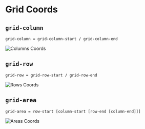 # Grid Coords

## `grid-column`

```
grid-column = grid-column-start / grid-column-end
```

![Columns Coords](https://github.com/damianc/dev-notes/blob/master/_images/css/grid-prop-column.png "Columns Coords")

## `grid-row`

```
grid-row = grid-row-start / grid-row-end
```

![Rows Coords](https://github.com/damianc/dev-notes/blob/master/_images/css/grid-prop-row.png "Rows Coords")

## `grid-area`

```
grid-area = row-start [column-start [row-end [column-end]]]
```

![Areas Coords](https://github.com/damianc/dev-notes/blob/master/_images/css/grid-prop-area.png "Areas Coords")